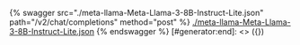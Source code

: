 [#generator:start]: <> ({ "template": "openapi" })
{% swagger src="./meta-llama-Meta-Llama-3-8B-Instruct-Lite.json" path="/v2/chat/completions" method="post" %}
[./meta-llama-Meta-Llama-3-8B-Instruct-Lite.json](./meta-llama-Meta-Llama-3-8B-Instruct-Lite.json)
{% endswagger %}
[#generator:end]: <> ({})